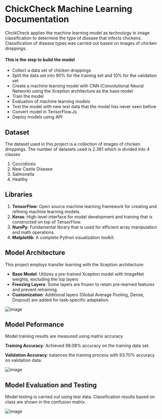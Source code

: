 # ChickCheck Machine Learning Documentation
ChcikCheck applies the machine learning model as technology in image classification to determine the type of disease that infects chickens. Classification of disease types was carried out based on images of chicken droppings.
#### This is the step to build the model
- Collect a data set of chicken droppings
- Split the data set into 90% for the training set and 10% for the validation set
- Create a machine learning model with CNN (Convolutional Neural Network) using the Xception architecture as the base model
- Train the model
- Evaluation of machine learning models
- Test the model with new test data that the model has never seen before
- Convert model in TensorFlow.Js
- Deploy models using API

## Dataset
The dataset used in this project is a collection of images of chicken droppings. The number of datasets used is 2.361 which is divided into 4 classes
1. Coccidiosis
2. New Castle Disease
3. Salmonella
4. Healthy

## Libraries
1. **TensorFlow**: Open source machine learning framework for creating and refining machine learning models.
2. **Keras**: High-level interface for model development and training that is constructed on top of TensorFlow.
3. **NumPy**: Fundamental library that is used for efficient array manipulation and math operations.
4. **Matplotlib**: A complete Python visualization toolkit.

## Model Architecture
This project employs transfer learning with the Xception architecture:
- **Base Model**: Utilizes a pre-trained Xception model with ImageNet weights, excluding the top layers
- **Freezing Layers**: Some layers are frozen to retain pre-learned features and prevent retraining.
- **Customization**: Additional layers (Global Average Pooling, Dense, Dropout) are added for task-specific adaptation.

![image](https://github.com/ChickCheckTeam/chickcheck-machine-learning/assets/94920692/37096194-12d2-4da3-8e4e-7b4d27cdd142)

## Model Peformance
Model training results are measured using matrix accuracy

**Training Accuracy**: Achieved 98.08% accuracy on the training data set.

**Validation Accuracy**: balances the training process with 93.70% accuracy on validation data.

![image](https://github.com/ChickCheckTeam/chickcheck-machine-learning/assets/94920692/12b237f6-5771-4963-8ee6-8f80d534e836)

## Model Evaluation and Testing 
Model testing is carried out using test data. Classification results based on class are shown in the confusion matrix.

![image](https://github.com/ChickCheckTeam/chickcheck-machine-learning/assets/94920692/f7542a96-1d7f-48f1-bec1-0e2cdfeae1d3)

